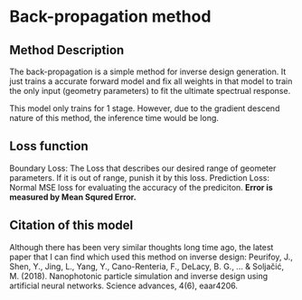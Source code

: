 # Back-propagation method

## Method Description
The back-propagation is a simple method for inverse design generation. It just trains a accurate forward model and fix all weights in that model to train the only input (geometry parameters) to fit the ultimate spectrual response.

This model only trains for 1 stage. However, due to the gradient descend nature of this method, the inference time would be long.

## Loss function
Boundary Loss: The Loss that describes our desired range of geometer parameters. If it is out of range, punish it by this loss.
Prediction Loss: Normal MSE loss for evaluating the accuracy of the prediciton. **Error is measured by Mean Squred Error.**

## Citation of this model
Although there has been very similar thoughts long time ago, the latest paper that I can find which used this method on inverse design:
Peurifoy, J., Shen, Y., Jing, L., Yang, Y., Cano-Renteria, F., DeLacy, B. G., ... & Soljačić, M. (2018). Nanophotonic particle simulation and inverse design using artificial neural networks. Science advances, 4(6), eaar4206.




